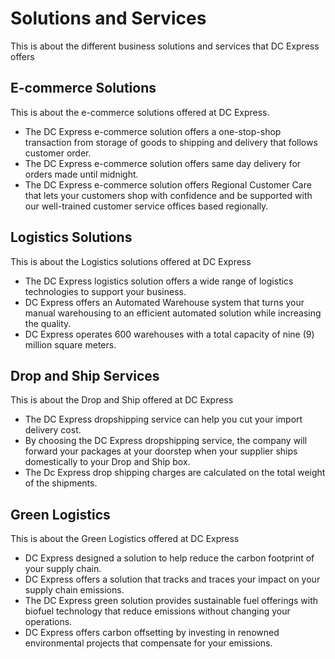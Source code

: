 # Solutions and Services

This is about the different business solutions and services that DC Express offers

## E-commerce Solutions

This is about the e-commerce solutions offered at DC Express.

- The DC Express e-commerce solution offers a one-stop-shop transaction from storage of goods to shipping and delivery that follows customer order.
- The DC Express e-commerce solution offers same day delivery for orders made until midnight.
- The DC Express e-commerce solution offers Regional Customer Care that lets your customers shop with confidence and be supported with our well-trained customer service offices based regionally.

## Logistics Solutions

This is about the Logistics solutions offered at DC Express

- The DC Express logistics solution offers a wide range of logistics technologies to support your business.
- DC Express offers an Automated Warehouse system that turns your manual warehousing to an efficient automated solution while increasing the quality.
- DC Express operates 600 warehouses with a total capacity of nine (9) million square meters.

## Drop and Ship Services

This is about the Drop and Ship offered at DC Express

- The DC Express dropshipping service can help you cut your import delivery cost.
- By choosing the DC Express dropshipping service, the company will forward your packages at your doorstep when your supplier ships domestically to your Drop and Ship box.
- The Dc Express drop shipping charges are calculated on the total weight of the shipments.

## Green Logistics

This is about the Green Logistics offered at DC Express

- DC Express designed a solution to help reduce the carbon footprint of your supply chain.
- DC Express offers a solution that tracks and traces your impact on your supply chain emissions.
- The DC Express green solution provides sustainable fuel offerings with biofuel technology that reduce emissions without changing your operations.
- DC Express offers carbon offsetting by investing in renowned environmental projects that compensate for your emissions.